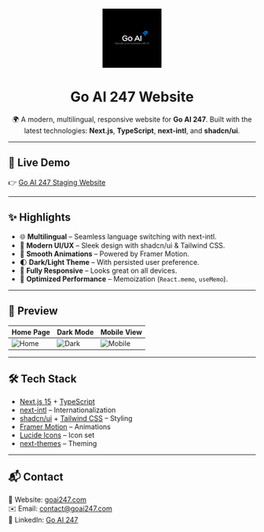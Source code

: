 <p align="center">
  <img src="/public/logo/logo-dark.png" alt="Go AI 247 Logo" width="120" />
</p>

<h1 align="center">Go AI 247 Website</h1>

<p align="center">
  🌍 A modern, multilingual, responsive website for <b>Go AI 247</b>.  
  Built with the latest technologies: <b>Next.js</b>, <b>TypeScript</b>, <b>next-intl</b>, and <b>shadcn/ui</b>.  
</p>

---

## 🚀 Live Demo

👉 [Go AI 247 Staging Website](https://website-go-ai.vercel.app/en)

---

## ✨ Highlights

- 🌐 **Multilingual** – Seamless language switching with next-intl.
- 🎨 **Modern UI/UX** – Sleek design with shadcn/ui & Tailwind CSS.
- 💨 **Smooth Animations** – Powered by Framer Motion.
- 🌓 **Dark/Light Theme** – With persisted user preference.
- 📱 **Fully Responsive** – Looks great on all devices.
- 🚀 **Optimized Performance** – Memoization (`React.memo`, `useMemo`).

---

## 📸 Preview

| Home Page                              | Dark Mode                              | Mobile View                                |
| -------------------------------------- | -------------------------------------- | ------------------------------------------ |
| ![Home](./public/screenshots/home.png) | ![Dark](./public/screenshots/dark.png) | ![Mobile](./public/screenshots/mobile.png) |

---

## 🛠️ Tech Stack

- [Next.js 15](https://nextjs.org/) + [TypeScript](https://www.typescriptlang.org/)
- [next-intl](https://next-intl-docs.vercel.app/) – Internationalization
- [shadcn/ui](https://ui.shadcn.com/) + [Tailwind CSS](https://tailwindcss.com/) – Styling
- [Framer Motion](https://www.framer.com/motion/) – Animations
- [Lucide Icons](https://lucide.dev/) – Icon set
- [next-themes](https://github.com/pacocoursey/next-themes) – Theming

---

## 📬 Contact

💼 Website: [goai247.com](https://goai247.com)  
✉️ Email: contact@goai247.com  
🔗 LinkedIn: [Go AI 247](https://linkedin.com/company/goai247)
